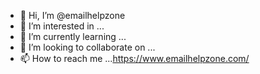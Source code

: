- 👋 Hi, I’m @emailhelpzone
- 👀 I’m interested in ...
- 🌱 I’m currently learning ...
- 💞️ I’m looking to collaborate on ...
- 📫 How to reach me ...https://www.emailhelpzone.com/

<!---
emailhelpzone/emailhelpzone is a ✨ special ✨ repository because its `README.md` (this file) appears on your GitHub profile.
You can click the Preview link to take a look at your changes.
--->
